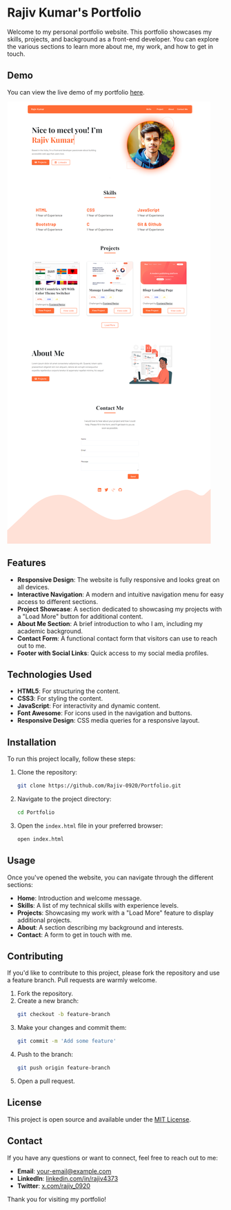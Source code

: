 # Rajiv Kumar's Portfolio

Welcome to my personal portfolio website. This portfolio showcases my skills, projects, and background as a front-end developer. You can explore the various sections to learn more about me, my work, and how to get in touch.

## Demo

You can view the live demo of my portfolio [here](https://rajiv-0920.github.io/Portfolio/).

![Portfolio Screenshot](./assets/portfolio.png)

## Features

- **Responsive Design**: The website is fully responsive and looks great on all devices.
- **Interactive Navigation**: A modern and intuitive navigation menu for easy access to different sections.
- **Project Showcase**: A section dedicated to showcasing my projects with a "Load More" button for additional content.
- **About Me Section**: A brief introduction to who I am, including my academic background.
- **Contact Form**: A functional contact form that visitors can use to reach out to me.
- **Footer with Social Links**: Quick access to my social media profiles.

## Technologies Used

- **HTML5**: For structuring the content.
- **CSS3**: For styling the content.
- **JavaScript**: For interactivity and dynamic content.
- **Font Awesome**: For icons used in the navigation and buttons.
- **Responsive Design**: CSS media queries for a responsive layout.

## Installation

To run this project locally, follow these steps:

1. Clone the repository:
    ```bash
    git clone https://github.com/Rajiv-0920/Portfolio.git
    ```
2. Navigate to the project directory:
    ```bash
    cd Portfolio
    ```
3. Open the `index.html` file in your preferred browser:
    ```bash
    open index.html
    ```

## Usage

Once you've opened the website, you can navigate through the different sections:

- **Home**: Introduction and welcome message.
- **Skills**: A list of my technical skills with experience levels.
- **Projects**: Showcasing my work with a "Load More" feature to display additional projects.
- **About**: A section describing my background and interests.
- **Contact**: A form to get in touch with me.

## Contributing

If you'd like to contribute to this project, please fork the repository and use a feature branch. Pull requests are warmly welcome.

1. Fork the repository.
2. Create a new branch:
    ```bash
    git checkout -b feature-branch
    ```
3. Make your changes and commit them:
    ```bash
    git commit -m 'Add some feature'
    ```
4. Push to the branch:
    ```bash
    git push origin feature-branch
    ```
5. Open a pull request.

## License

This project is open source and available under the [MIT License](LICENSE).

## Contact

If you have any questions or want to connect, feel free to reach out to me:

- **Email**: [your-email@example.com](mailto:kumarrajiv0920@gmail.com)
- **LinkedIn**: [linkedin.com/in/rajiv4373](https://www.linkedin.com/in/rajiv4373)
- **Twitter**: [x.com/rajiv_0920](https://x.com/rajiv_0920)

Thank you for visiting my portfolio!

